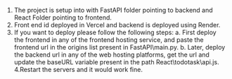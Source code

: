 1. The project is setup into with FastAPI folder pointing to backend and React Folder pointing to frontend.
2. Front end id deployed in Vercel and backend is deployed using Render.
3. If you want to deploy please follow the following steps:
        a. First deploy the frontend in any of the frontend hosting service, and paste the frontend url in the origins list present in FastAPI\main.py.
        b. Later, deploy the backend url in any of the web hosting platforms, get the url and update the baseURL variable present in the path React\todotask\api.js.
4.Restart the servers and it would work fine.